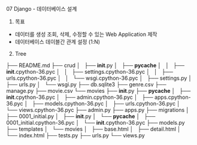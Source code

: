 07 Django - 데이터베이스 설계

1. 목표 
 - 데이터를 생성 조회, 삭제, 수정할 수 있는 Web Application 제작
 - 데이터베이스 데이블간 관계 설정 (1:N)

2. Tree

├── README.md
├── crud
│   ├── __init__.py
│   ├── __pycache__
│   │   ├── __init__.cpython-36.pyc
│   │   ├── settings.cpython-36.pyc
│   │   ├── urls.cpython-36.pyc
│   │   └── wsgi.cpython-36.pyc
│   ├── settings.py
│   ├── urls.py
│   └── wsgi.py
├── db.sqlite3
├── genre.csv
├── manage.py
├── movie.csv
└── movies
    ├── __init__.py
    ├── __pycache__
    │   ├── __init__.cpython-36.pyc
    │   ├── admin.cpython-36.pyc
    │   ├── apps.cpython-36.pyc
    │   ├── models.cpython-36.pyc
    │   ├── urls.cpython-36.pyc
    │   └── views.cpython-36.pyc
    ├── admin.py
    ├── apps.py
    ├── migrations
    │   ├── 0001_initial.py
    │   ├── __init__.py
    │   └── __pycache__
    │       ├── 0001_initial.cpython-36.pyc
    │       └── __init__.cpython-36.pyc
    ├── models.py
    ├── templates
    │   └── movies
    │       ├── base.html
    │       ├── detail.html
    │       └── index.html
    ├── tests.py
    ├── urls.py
    └── views.py